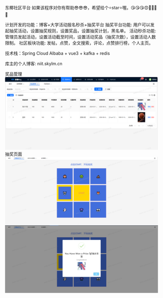 东椰社区平台
如果该程序对你有帮助😎😎😎，希望给个⭐star⭐喔。😘😘😘😍🥰🎉🎈🎃

计划开发的功能：博客+大学活动报名秒杀+抽奖平台
抽奖平台功能: 用户可以发起抽奖活动，设置抽奖规则，设置奖品，设置抽奖计划，黑名单。
活动秒杀功能: 管理员发起活动，设置活动截至时间，设置活动奖品（抽奖次数），设置活动人数限制。
社区板块功能: 发帖，点赞，全文搜索，评论，点赞排行榜，个人主页。


技术栈：Spring Cloud Albaba + vue3 + kafka + redis



库主的个人博客: niit.skylm.cn

奖品管理
![img.png](img.png)
抽奖页面
![img_2.png](img_2.png)
![img_1.png](img_1.png)